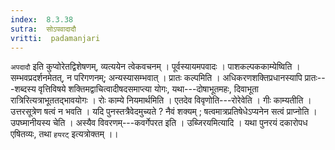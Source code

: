 ```yaml
---
index:  8.3.38
sutra:  सोऽपवादादौ
vritti:  padamanjari
---
```


`अपदादौ` इति कुप्वोरेतद्विशेषणम्, व्यत्ययेन त्वेकवचनम् । पूर्वस्यायमपवादः । पाशकल्पककाम्येष्विति । सम्भवप्रदर्शनमेतत्, न परिगणनम्; अन्यस्यासम्भवात् । प्रातः कल्पमिति । अधिकरणशक्तिप्रधानस्यापि प्रातः---शब्दस्य वृत्तिविषये शक्तिमद्वाचित्वादीषदसमाप्त्या योगः, यथा---दोषाभूतमहः, दिवाभूता रात्रिरित्यत्राभूततद्भावयोगः ।
रोः काम्ये नियमार्थमिति । एतदेव विवृणोति---रोरेवेति । गीः काम्यतीति । उत्तरसूत्रेण षत्वं न भवति । यदि पुनस्तत्रैवेदमुच्यते ? नैवं शक्यम् ; षत्वमात्रप्रतिषेधेऽप्यनेन सत्वं प्राप्नोति । उपघ्मानीयस्य चेति । अस्यैव विवरणम्---कवर्गेपरत इति । उब्जिरयमित्यादि । यथा पुनरयं दकारोपध एषितव्यः, तथा `हयरट्` इत्यत्रोक्तम् ।।
